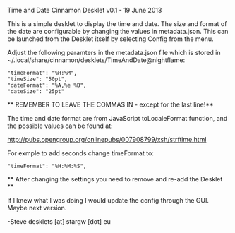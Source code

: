 
Time and Date Cinnamon Desklet v0.1 - 19 June 2013

This is a simple desklet to display the time and date. The size and format of the date are configurable by changing the values in metadata.json. This can be launched from the Desklet itself by selecting Config from the menu.

Adjust the following paramters in the metadata.json file which is stored in ~/.local/share/cinnamon/desklets/TimeAndDate@nightflame:

	"timeFormat": "%H:%M",
	"timeSize": "50pt",
	"dateFormat": "%A,%e %B",
	"dateSize": "25pt"

** REMEMBER TO LEAVE THE COMMAS IN - except for the last line!**

The time and date format are from JavaScript toLocaleFormat function, and the possible values can be found at:

http://pubs.opengroup.org/onlinepubs/007908799/xsh/strftime.html 

For exmple to add seconds change timeFormat to:

    "timeFormat": "%H:%M:%S",
    
** After changing the settings you need to remove and re-add the Desklet **

If I knew what I was doing I would update the config through the GUI. Maybe next version.

-Steve
 desklets [at] stargw [dot] eu
 
